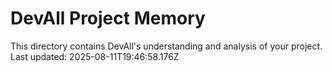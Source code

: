 # DevAll Project Memory

This directory contains DevAll's understanding and analysis of your project.
Last updated: 2025-08-11T19:46:58.176Z
